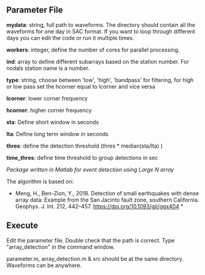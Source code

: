 
## Parameter File
**mydata**: string, full path to waveforms. The directory should contain all the waveforms for one day in SAC format. If you want to loop through different days you can edit the code or run it multiple times. 

**workers**: integer, define the number of cores for parallel processing.                 

**ind**: array to define different subarrays based on the station number. For nodals station name is a number.  

**type**: string, choose between 'low', 'high', 'bandpass' for filtering, for high or low pass set the hcorner equal to lcorner and vice versa

**lcorner**: lower corner frequency

**hcorner**: higher corner frequency

**sta**: Define short window in seconds

**lta**: Define long term window in seconds

**thres**:   define the detection threshold (thres * median(sta/lta) )

**time_thres**: define time threshold to group detections in sec


*Package written in Matlab for event detection using Large N array*

The algorithm is based on: 
* Meng, H., Ben-Zion, Y., 2018. Detection of small earthquakes with dense array data: Example from the San Jacinto fault zone, southern California. Geophys. J. Int. 212, 442–457. https://doi.org/10.1093/gji/ggx404 *

## Execute
Edit the parameter file. Double check that the path is correct. Type "array_detection" in the command window. 

parameter.m, array_detection.m & src should be at the same directory. Waveforms can be anywhere.



